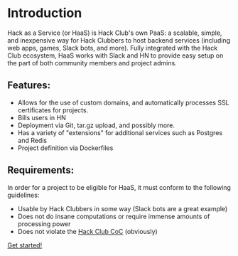 # Introduction

Hack as a Service (or HaaS) is Hack Club's own PaaS: a scalable, simple, and inexpensive way for Hack Clubbers to host backend services (including web apps, games, Slack bots, and more). Fully integrated with the Hack Club ecosystem, HaaS works with Slack and HN to provide easy setup on the part of both community members and project admins.

## Features:
- Allows for the use of custom domains, and automatically processes SSL certificates for projects.
- Bills users in HN
- Deployment via Git, tar.gz upload, and possibly more.
- Has a variety of "extensions" for additional services such as Postgres and Redis
- Project definition via Dockerfiles

## Requirements:
In order for a project to be eligible for HaaS, it must conform to the following guidelines:
- Usable by Hack Clubbers in some way (Slack bots are a great example)
- Does not do insane computations or require immense amounts of processing power
- Does not violate the [Hack Club CoC](https://hackclub.com/conduct) (obviously)

[Get started!](/quickstart)
